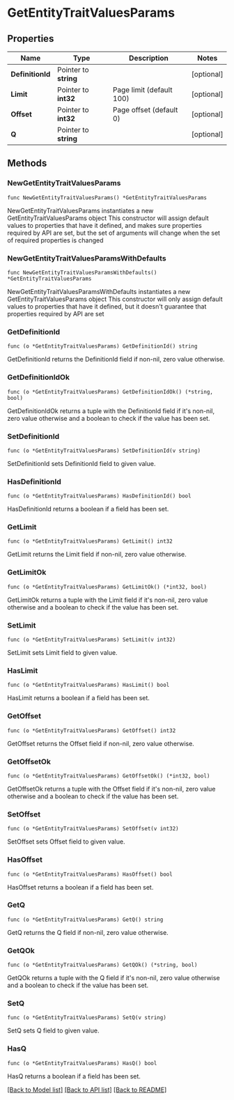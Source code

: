 # GetEntityTraitValuesParams

## Properties

Name | Type | Description | Notes
------------ | ------------- | ------------- | -------------
**DefinitionId** | Pointer to **string** |  | [optional] 
**Limit** | Pointer to **int32** | Page limit (default 100) | [optional] 
**Offset** | Pointer to **int32** | Page offset (default 0) | [optional] 
**Q** | Pointer to **string** |  | [optional] 

## Methods

### NewGetEntityTraitValuesParams

`func NewGetEntityTraitValuesParams() *GetEntityTraitValuesParams`

NewGetEntityTraitValuesParams instantiates a new GetEntityTraitValuesParams object
This constructor will assign default values to properties that have it defined,
and makes sure properties required by API are set, but the set of arguments
will change when the set of required properties is changed

### NewGetEntityTraitValuesParamsWithDefaults

`func NewGetEntityTraitValuesParamsWithDefaults() *GetEntityTraitValuesParams`

NewGetEntityTraitValuesParamsWithDefaults instantiates a new GetEntityTraitValuesParams object
This constructor will only assign default values to properties that have it defined,
but it doesn't guarantee that properties required by API are set

### GetDefinitionId

`func (o *GetEntityTraitValuesParams) GetDefinitionId() string`

GetDefinitionId returns the DefinitionId field if non-nil, zero value otherwise.

### GetDefinitionIdOk

`func (o *GetEntityTraitValuesParams) GetDefinitionIdOk() (*string, bool)`

GetDefinitionIdOk returns a tuple with the DefinitionId field if it's non-nil, zero value otherwise
and a boolean to check if the value has been set.

### SetDefinitionId

`func (o *GetEntityTraitValuesParams) SetDefinitionId(v string)`

SetDefinitionId sets DefinitionId field to given value.

### HasDefinitionId

`func (o *GetEntityTraitValuesParams) HasDefinitionId() bool`

HasDefinitionId returns a boolean if a field has been set.

### GetLimit

`func (o *GetEntityTraitValuesParams) GetLimit() int32`

GetLimit returns the Limit field if non-nil, zero value otherwise.

### GetLimitOk

`func (o *GetEntityTraitValuesParams) GetLimitOk() (*int32, bool)`

GetLimitOk returns a tuple with the Limit field if it's non-nil, zero value otherwise
and a boolean to check if the value has been set.

### SetLimit

`func (o *GetEntityTraitValuesParams) SetLimit(v int32)`

SetLimit sets Limit field to given value.

### HasLimit

`func (o *GetEntityTraitValuesParams) HasLimit() bool`

HasLimit returns a boolean if a field has been set.

### GetOffset

`func (o *GetEntityTraitValuesParams) GetOffset() int32`

GetOffset returns the Offset field if non-nil, zero value otherwise.

### GetOffsetOk

`func (o *GetEntityTraitValuesParams) GetOffsetOk() (*int32, bool)`

GetOffsetOk returns a tuple with the Offset field if it's non-nil, zero value otherwise
and a boolean to check if the value has been set.

### SetOffset

`func (o *GetEntityTraitValuesParams) SetOffset(v int32)`

SetOffset sets Offset field to given value.

### HasOffset

`func (o *GetEntityTraitValuesParams) HasOffset() bool`

HasOffset returns a boolean if a field has been set.

### GetQ

`func (o *GetEntityTraitValuesParams) GetQ() string`

GetQ returns the Q field if non-nil, zero value otherwise.

### GetQOk

`func (o *GetEntityTraitValuesParams) GetQOk() (*string, bool)`

GetQOk returns a tuple with the Q field if it's non-nil, zero value otherwise
and a boolean to check if the value has been set.

### SetQ

`func (o *GetEntityTraitValuesParams) SetQ(v string)`

SetQ sets Q field to given value.

### HasQ

`func (o *GetEntityTraitValuesParams) HasQ() bool`

HasQ returns a boolean if a field has been set.


[[Back to Model list]](../README.md#documentation-for-models) [[Back to API list]](../README.md#documentation-for-api-endpoints) [[Back to README]](../README.md)


